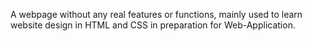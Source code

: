 A webpage without any real features or functions, mainly used to learn website design in HTML and CSS in preparation for Web-Application.
